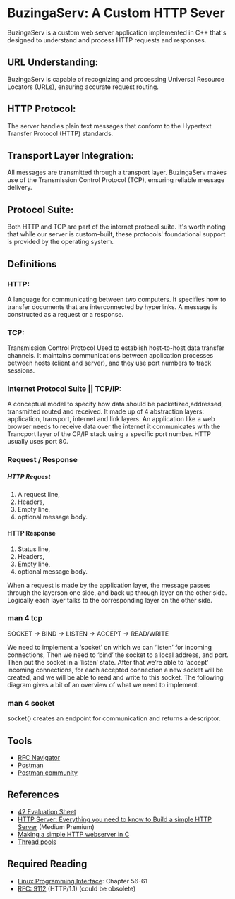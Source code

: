# BuzingaServ: A Custom HTTP Sever

BuzingaServ is a custom web server application implemented in C++ that's designed to understand and process HTTP requests and responses.

## URL Understanding: 
BuzingaServ is capable of recognizing and processing Universal Resource Locators (URLs), ensuring accurate request routing.

## HTTP Protocol:
The server handles plain text messages that conform to the Hypertext Transfer Protocol (HTTP) standards.

## Transport Layer Integration:
All messages are transmitted through a transport layer.
BuzingaServ makes use of the Transmission Control Protocol (TCP), ensuring reliable message delivery.

## Protocol Suite:
Both HTTP and TCP are part of the internet protocol suite.
It's worth noting that while our server is custom-built,
these protocols' foundational support is provided by the operating system.

## Definitions

### HTTP:

A language for communicating between two computers. It specifies how to transfer documents that are interconnected by hyperlinks.
A message is constructed as a request or a response.

### TCP:

Transmission Control Protocol
Used to establish host-to-host data transfer channels.
It maintains communications between application processes between hosts (client and server), and they use port numbers to track sessions.

### Internet Protocol Suite || TCP/IP:

A conceptual model to specify how data should be packetized,addressed, transmitted routed and received.
It made up of 4 abstraction layers: application, transport, internet and link layers.
An application like a web browser needs to receive data over the internet it communicates with the Trancport layer of the CP/IP stack using a specific port number.
HTTP usually uses port 80.

### Request / Response

##### HTTP Request

1. A request line,
2. Headers,
3. Empty line,
4. optional message body.

#### HTTP Response

1. Status line,
2. Headers,
3. Empty line,
4. optional message body.

When a request is made by the application layer, the message passes through the layerson one side, and back up through layer on the other side.
Logically each layer talks to the corresponding layer on the other side.

### man 4 tcp

SOCKET -> BIND -> LISTEN -> ACCEPT -> READ/WRITE

We need to implement a ‘socket’ on which we can ‘listen’ for incoming connections,
Then we need to ‘bind’ the socket to a local address, and port.
Then put the socket in a ‘listen’ state.
After that we’re able to ‘accept’ incoming connections,
for each accepted connection a new socket will be created, 
and we will be able to read and write to this socket.
The following diagram gives a bit of an overview of what we need to implement.

### man 4 socket
socket() creates an endpoint for communication and returns a descriptor.


## Tools

- [RFC Navigator](https://rfc.fyi/?collection=HTTP)
- [Postman](https://www.postman.com/)
- [Postman community](https://www.community.postman.com/)

## References

- [42 Evaluation Sheet](https://rphlr.github.io/42-Evals/Rank05/webserv/)
- [HTTP Server: Everything you need to know to Build a simple HTTP Server](https://medium.com/from-the-scratch/http-server-what-do-you-need-to-know-to-build-a-simple-http-server-from-scratch-d1ef8945e4fa) (Medium Premium)
- [Making a simple HTTP webserver in C](https://bruinsslot.jp/post/simple-http-webserver-in-c/)
- [Thread pools](https://stackoverflow.com/questions/15752659/thread-pooling-in-c11)

## Required Reading

- [Linux Programming Interface](https://sciencesoftcode.files.wordpress.com/2018/12/the-linux-programming-interface-michael-kerrisk-1.pdfh): Chapter 56-61
- [RFC:  9112](https://www.rfc-editor.org/rfc/rfc9112.pdf) (HTTP/1.1) (could be obsolete)
